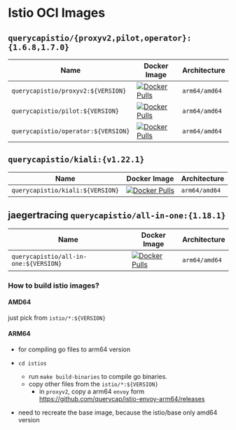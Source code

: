 # Istio OCI Images 


## `querycapistio/{proxyv2,pilot,operator}:{1.6.8,1.7.0}`

| Name | Docker Image | Architecture | 
|------|--------------|--------------|
| `querycapistio/proxyv2:${VERSION}` | [![Docker Pulls](https://img.shields.io/docker/pulls/querycapistio/proxyv2)](https://hub.docker.com/r/querycapistio/proxyv2) | `arm64/amd64` | 
| `querycapistio/pilot:${VERSION}` | [![Docker Pulls](https://img.shields.io/docker/pulls/querycapistio/pilot)](https://hub.docker.com/r/querycapistio/pilot) | `arm64/amd64` |
| `querycapistio/operator:${VERSION}` | [![Docker Pulls](https://img.shields.io/docker/pulls/querycapistio/operator)](https://hub.docker.com/r/querycapistio/operator) | `arm64/amd64` |


## `querycapistio/kiali:{v1.22.1}`

| Name | Docker Image | Architecture | 
|------|--------------|--------------|
| `querycapistio/kiali:${VERSION}` | [![Docker Pulls](https://img.shields.io/docker/pulls/querycapistio/kiali)](https://hub.docker.com/r/querycapistio/kiali) | `arm64/amd64` | 


## jaegertracing `querycapistio/all-in-one:{1.18.1}`

| Name | Docker Image | Architecture | 
|------|--------------|--------------|
| `querycapistio/all-in-one:${VERSION}` | [![Docker Pulls](https://img.shields.io/docker/pulls/querycapistio/all-in-one)](https://hub.docker.com/r/querycapistio/all-in-one) | `arm64/amd64` | 


### How to build istio images?

#### AMD64 

just pick from `istio/*:${VERSION}`

#### ARM64

 * for compiling go files to arm64 version
 
 * `cd istios`
    * run `make build-binaries` to compile go binaries.
    * copy other files from the `istio/*:${VERSION}`
        * in `proxyv2`, copy a arm64 `envoy` form <https://github.com/querycap/istio-envoy-arm64/releases>
 
 * need to recreate the base image, because the istio/base only amd64 version
